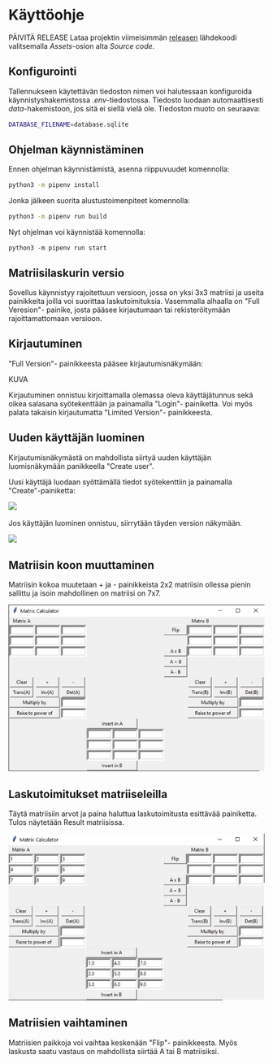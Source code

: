 # Käyttöohje
PÄIVITÄ RELEASE
Lataa projektin viimeisimmän [releasen](https://github.com/ohjelmistotekniikka-hy/python-todo-app/releases) lähdekoodi valitsemalla _Assets_-osion alta _Source code_.

## Konfigurointi

Tallennukseen käytettävän tiedoston nimen voi halutessaan konfiguroida käynnistyshakemistossa _.env_-tiedostossa. Tiedosto luodaan automaattisesti _data_-hakemistoon, jos sitä ei siellä vielä ole. Tiedoston muoto on seuraava:
```bash
DATABASE_FILENAME=database.sqlite
```

## Ohjelman käynnistäminen

Ennen ohjelman käynnistämistä, asenna riippuvuudet komennolla:
```bash
python3 -m pipenv install
```
Jonka jälkeen suorita alustustoimenpiteet komennolla:
```bash
python3 -m pipenv run build
```
Nyt ohjelman voi käynnistää komennolla:
```
python3 -m pipenv run start
```

## Matriisilaskurin versio

Sovellus käynnistyy rajoitettuun versioon, jossa on yksi 3x3 matriisi ja useita painikkeita joilla voi suorittaa laskutoimituksia. Vasemmalla alhaalla on "Full Veresion"- painike, josta pääsee kirjautumaan tai rekisteröitymään rajoittamattomaan versioon.

## Kirjautuminen

"Full Version"- painikkeesta pääsee kirjautumisnäkymään:

KUVA

Kirjautuminen onnistuu kirjoittamalla olemassa oleva käyttäjätunnus sekä oikea salasana syötekenttään ja painamalla "Login"- painiketta. Voi myös palata takaisin kirjautumatta "Limited Version"- painikkeesta.

## Uuden käyttäjän luominen

Kirjautumisnäkymästä on mahdollista siirtyä uuden käyttäjän luomisnäkymään panikkeella "Create user".

Uusi käyttäjä luodaan syöttämällä tiedot syötekenttiin ja painamalla "Create"-painiketta:

![](./kuvat/kayttoohje-uusi-kayttaja.png)

Jos käyttäjän luominen onnistuu, siirrytään täyden version näkymään.

![](./kuvat/kayttoohje-uusi-kayttaja.png)

## Matriisin koon muuttaminen

Matriisin kokoa muutetaan + ja - painikkeista 2x2 matriisin ollessa pienin sallittu ja isoin mahdollinen on matriisi on 7x7.

![Perusnäkymä](https://github.com/mhamaril/ot-harjoitustyo/blob/master/dokumentaatio/perusnakyma.jpg)


## Laskutoimitukset matriiseleilla

Täytä matriisiin arvot ja paina haluttua laskutoimitusta esittävää painiketta. Tulos näytetään Result matriisissa.

![Perustoiminnallisuus](https://github.com/mhamaril/ot-harjoitustyo/blob/master/dokumentaatio/perustoiminto.jpg)

## Matriisien vaihtaminen

Matriisien paikkoja voi vaihtaa keskenään "Flip"- painikkeesta. Myös laskusta saatu vastaus on mahdollista siirtää A tai B matriisiksi.
